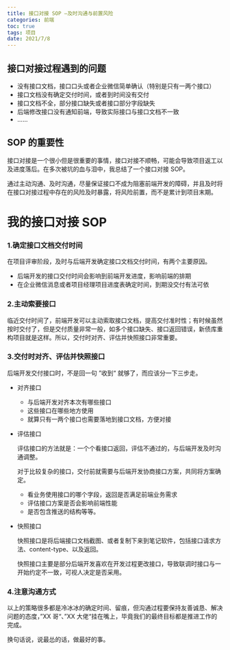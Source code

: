 ```yaml
---
title: 接口对接 SOP —及时沟通与前置风险
categories: 前端
toc: true
tags: 项目
date: 2021/7/8
---
```


## 接口对接过程遇到的问题

- 没有接口文档，接口口头或者企业微信简单确认（特别是只有一两个接口）
- 接口文档没有确定交付时间，或者到时间没有交付
- 接口文档不全，部分接口缺失或者接口部分字段缺失
- 后端修改接口没有通知前端，导致实际接口与接口文档不一致
- ......

<!-- more -->

## SOP 的重要性

接口对接是一个很小但是很重要的事情，接口对接不顺畅，可能会导致项目返工以及进度落后。在多次被坑的血与泪中，我总结了一个接口对接 SOP。

通过主动沟通、及时沟通，尽量保证接口不成为阻塞前端开发的障碍，并且及时将在接口对接过程中存在的风险及时暴露，将风险前置，而不是累计到项目末期。

# 我的接口对接 SOP

### 1.确定接口文档交付时间

在项目评审阶段，及时与后端开发确定接口文档交付时间，有两个主要原因。

- 后端开发的接口交付时间会影响到前端开发进度，影响前端的排期
- 在企业微信消息或者项目经理项目进度表确定时间，到期没交付有法可依

### 2.主动索要接口

临近交付时间了，前端开发可以主动索取接口文档，提高交付准时性；有时候虽然按时交付了，但是交付质量非常一般，如多个接口缺失、接口返回错误，新债库重构项目就是这样。所以，交付时对齐、评估并快照接口非常重要。

### 3.交付时对齐、评估并快照接口

后端开发交付接口时，不是回一句 ”收到“ 就够了，而应该分一下三步走。

- 对齐接口

  - 与后端开发对齐本次有哪些接口
  - 这些接口在哪些地方使用
  - 就算只有一两个接口也需要落地到接口文档，方便对接

- 评估接口

  评估接口的方法就是：一个个看接口返回，评估不通过的，与后端开发及时沟通调整。

  对于比较复杂的接口，交付前就需要与后端开发协商接口方案，共同将方案确定。

  - 看业务使用接口的哪个字段，返回是否满足前端业务需求
  - 评估接口方案是否会影响前端性能
  - 是否包含推送的结构等等。

- 快照接口

  快照接口是将后端接口文档截图、或者复制下来到笔记软件，包括接口请求方法、content-type、以及返回。

  快照接口主要是部分后端开发喜欢在开发过程更改接口，导致联调时接口与一开始约定不一致，可视人决定是否采用。

### 4.注意沟通方式

以上的策略很多都是冷冰冰的确定时间、留痕，但沟通过程要保持友善诚恳、解决问题的态度，”XX 哥“、”XX 大佬“挂在嘴上，毕竟我们的最终目标都是推进工作的完成。

换句话说，说最怂的话，做最好的事。
